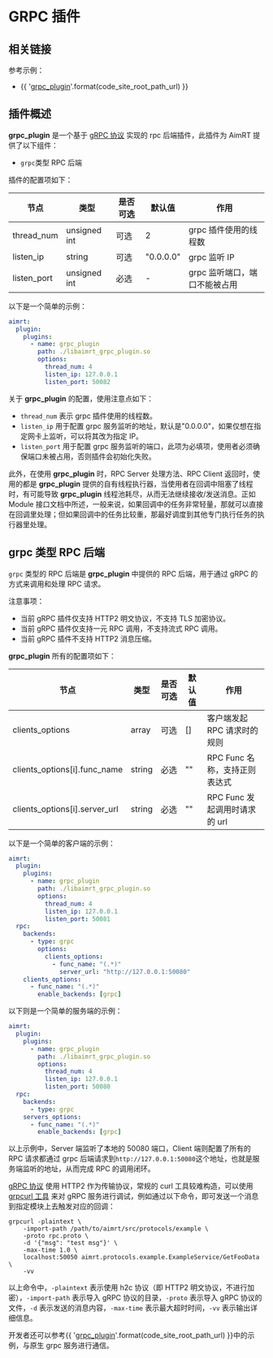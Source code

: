 # GRPC 插件

## 相关链接

参考示例：
- {{ '[grpc_plugin]({}/src/examples/plugins/grpc_plugin)'.format(code_site_root_path_url) }}


## 插件概述

**grpc_plugin** 是一个基于 [gRPC 协议](https://github.com/grpc/grpc/blob/master/doc/PROTOCOL-HTTP2.md) 实现的 rpc 后端插件，此插件为 AimRT 提供了以下组件：
- `grpc`类型 RPC 后端


插件的配置项如下：

| 节点                      | 类型          | 是否可选| 默认值 | 作用 |
| ----                      | ----          | ----  | ----      | ---- |
| thread_num                | unsigned int  | 可选  | 2         | grpc 插件使用的线程数 |
| listen_ip                 | string        | 可选  | "0.0.0.0" | grpc 监听 IP |
| listen_port               | unsigned int  | 必选  | -         | grpc 监听端口，端口不能被占用 |

以下是一个简单的示例：
```yaml
aimrt:
  plugin:
    plugins:
      - name: grpc_plugin
        path: ./libaimrt_grpc_plugin.so
        options:
          thread_num: 4
          listen_ip: 127.0.0.1
          listen_port: 50082
```

关于 **grpc_plugin** 的配置，使用注意点如下：
- `thread_num` 表示 grpc 插件使用的线程数。
- `listen_ip` 用于配置 grpc 服务监听的地址，默认是"0.0.0.0"，如果仅想在指定网卡上监听，可以将其改为指定 IP。
- `listen_port` 用于配置 grpc 服务监听的端口，此项为必填项，使用者必须确保端口未被占用，否则插件会初始化失败。

此外，在使用 **grpc_plugin** 时，RPC Server 处理方法、RPC Client 返回时，使用的都是 **grpc_plugin** 提供的自有线程执行器，当使用者在回调中阻塞了线程时，有可能导致 **grpc_plugin** 线程池耗尽，从而无法继续接收/发送消息。正如 Module 接口文档中所述，一般来说，如果回调中的任务非常轻量，那就可以直接在回调里处理；但如果回调中的任务比较重，那最好调度到其他专门执行任务的执行器里处理。

## grpc 类型 RPC 后端

`grpc` 类型的 RPC 后端是 **grpc_plugin** 中提供的 RPC 后端，用于通过 gRPC 的方式来调用和处理 RPC 请求。

注意事项：
* 当前 gRPC 插件仅支持 HTTP2 明文协议，不支持 TLS 加密协议。
* 当前 gRPC 插件仅支持一元 RPC 调用，不支持流式 RPC 调用。
* 当前 gRPC 插件不支持 HTTP2 消息压缩。


**grpc_plugin** 所有的配置项如下：

| 节点                          | 类型      | 是否可选| 默认值 | 作用 |
| ----                          | ----      | ----  | ----  | ---- |
| clients_options               | array     | 可选  | []    | 客户端发起 RPC 请求时的规则 |
| clients_options[i].func_name  | string    | 必选  | ""    | RPC Func 名称，支持正则表达式 |
| clients_options[i].server_url | string    | 必选  | ""    | RPC Func 发起调用时请求的 url |

以下是一个简单的客户端的示例：
```yaml
aimrt:
  plugin:
    plugins:
      - name: grpc_plugin
        path: ./libaimrt_grpc_plugin.so
        options:
          thread_num: 4
          listen_ip: 127.0.0.1
          listen_port: 50081
  rpc:
    backends:
      - type: grpc
        options:
          clients_options:
            - func_name: "(.*)"
              server_url: "http://127.0.0.1:50080"
    clients_options:
      - func_name: "(.*)"
        enable_backends: [grpc]
```

以下则是一个简单的服务端的示例：
```yaml
aimrt:
  plugin:
    plugins:
      - name: grpc_plugin
        path: ./libaimrt_grpc_plugin.so
        options:
          thread_num: 4
          listen_ip: 127.0.0.1
          listen_port: 50080
  rpc:
    backends:
      - type: grpc
    servers_options:
      - func_name: "(.*)"
        enable_backends: [grpc]
```

以上示例中，Server 端监听了本地的 50080 端口，Client 端则配置了所有的 RPC 请求都通过 grpc 后端请求到`http://127.0.0.1:50080`这个地址，也就是服务端监听的地址，从而完成 RPC 的调用闭环。

[gRPC 协议](https://github.com/grpc/grpc/blob/master/doc/PROTOCOL-HTTP2.md) 使用 HTTP2 作为传输协议，常规的 curl 工具较难构造，可以使用 [grpcurl 工具](https://github.com/fullstorydev/grpcurl) 来对 gRPC 服务进行调试，例如通过以下命令，即可发送一个消息到指定模块上去触发对应的回调：
```shell
grpcurl -plaintext \
    -import-path /path/to/aimrt/src/protocols/example \
    -proto rpc.proto \
    -d '{"msg": "test msg"}' \
    -max-time 1.0 \
    localhost:50050 aimrt.protocols.example.ExampleService/GetFooData \
    -vv
```

以上命令中，`-plaintext` 表示使用 h2c 协议（即 HTTP2 明文协议，不进行加密），`-import-path` 表示导入 gRPC 协议的目录，`-proto` 表示导入 gRPC 协议的文件，`-d` 表示发送的消息内容，`-max-time` 表示最大超时时间，`-vv` 表示输出详细信息。


开发者还可以参考{{ '[grpc_plugin]({}/src/examples/plugins/grpc_plugin)'.format(code_site_root_path_url) }}中的示例，与原生 grpc 服务进行通信。

